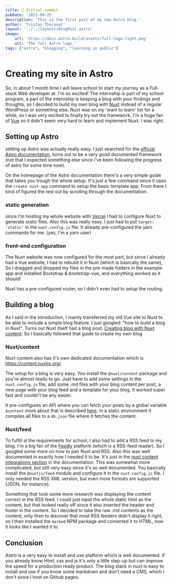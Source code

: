```yaml
---
title: 🎉 Initial commit
pubDate: '2023-09-25'
description: 'This is the first post of my new Astro blog.'
author: 'Tristan Thoraval'
layout: '../../layouts/BlogPost.astro'
image:
    url: 'https://docs.astro.build/assets/full-logo-light.png'
    alt: 'The full Astro logo.'
tags: ["astro", "blogging", "learning in public"]
---
```


# Creating my site in Astro

So, in about 1 month time I will leave school to start my journey as a Full-stack Web developer at. I'm so excited! The internship is part of my school program, a part of the internship is keeping a blog with your findings and thoughts, so I decided to build my own blog with [Nuxt](https://nuxtjs.org) instead of a regular WordPress or something else. Nuxt was on my 'want to learn' list for a while, so I was very excited to finally try out the framework. I'm a huge fan of [Vue](https://vuejs.org) so it didn't seem very hard to learn and implement Nuxt. I was right.

## Setting up Astro

setting up Astro was actually really easy. I just searched for the [official Astro documentation](https://nuxtjs.org/docs/2.x/get-started/installation), turns out to be a very good documented framework (not that I expected something else since i've been following the progress of astro for some time now).

On the homepage of the Astro documentation there's a very simple guide that takes you trough the whole setup. It's just a few command since it uses the `create nuxt-app` command to setup the basic template app. From there I kind of figured the rest out by scrolling through the documentation.

### static generation

since I'm hosting my whole website with [Vercel](https://pages.github.com/) I had to configure Nuxt to generate static files. Also this was really easy. I just had to put `target: 'static'` in the `nuxt.config.js` file. It already pre-configured the yarn commands for me. (yes, I'm a yarn user)

### front-end configuration

The Nuxt website was now configured for the most part, but since I already had a Vue website, I had to rebuild it in Nuxt (which is basically the same), So I dragged and dropped my files in the pre-made folders in the example app and installed Bootstrap & bootstrap-vue, and everything worked as it should!

Nuxt has a pre-configured router, so I didn't even had to setup the routing.

## Building a blog

As I said in the introduction, I mainly transferred my old Vue site to Nuxt to be able to include a simple blog feature. I just googled: "how to build a blog in Nuxt". Turns out Nuxt itself had a blog post: [Creating blog with Nuxt content](https://nuxtjs.org/blog/creating-blog-with-nuxt-content). So I basically followed that guide to create my own blog

### Nuxt/content

Nuxt content also has it's own dedicated documentation which is <https://content.nuxtjs.org/>.

The setup for a blog is very easy. You install the `@nuxt/content` package and you're almost ready to go. Just have to add some settings in the `nuxt.config.js` file, add some .md files with your blog content per post, a new page with your blog feed and a template for your blog. It worked super fast and couldn't be any easier.

It pre-configures an API where you can fetch your posts by a global variable `$content` more about that is described [here](https://content.nuxtjs.org/fetching). In a static environment it compiles all files to a `db.json` file where it fetches the content.

### Nuxt/feed

To fulfill al the requirements for school, I also had to add a RSS feed to my blog. I'm a big fan of the [Feedly](https://feedly.com/) platform (which is a RSS-feed reader). So I googled some more on how to pair Nuxt and RSS. Also this was well documented in exactly how I needed it to be. It's just in the [nuxt content integrations section](https://content.nuxtjs.org/integrations#nuxtjsfeed) in the documentation. This was somewhat more complicated, but still very easy since it's so well documented. You basically install the `@nuxtjs/feed` module and configure it in the `nuxt.config.js` file. I only needed the RSS XML version, but even more formats are supported (JSON, for instance).

Something that took some more research was displaying the content correct in the RSS feed. I could just input the whole static html as the content, but that looked really off since it also inserted the header and footer in the content. So I decided to take the raw .md contents as the content, only then to discover that most RSS feeders didn't display it right, so I then installed the `marked` NPM package and converted it to HTML, now it looks like I wanted it to.

## Conclusion

Astro is a very easy to install and use platform which is well documented. If you already know Html, css and js it's only a little step-up but can improve the speed for a production ready product. The blog stack in nuxt is easy to install and use if you know some markdown and don't need a CMS, which I don't since I host on Github pages.
